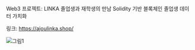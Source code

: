 Web3 프로젝트: LINKA 졸업생과 재학생의 만남
Solidity 기반 블록체인 졸업생 데이터 가치화


링크: https://ajoulinka.shop/

![그림1](https://user-images.githubusercontent.com/66348567/213868468-f554b2ec-f66e-42bc-b438-1afdf703f54e.png)
